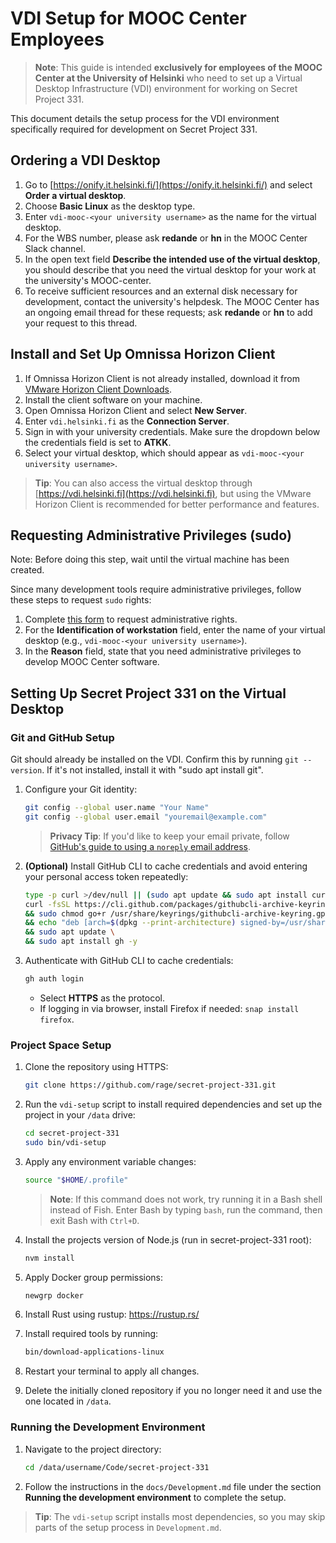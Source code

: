 # VDI Setup for MOOC Center Employees

> **Note**: This guide is intended **exclusively for employees of the MOOC Center at the University of Helsinki** who need to set up a Virtual Desktop Infrastructure (VDI) environment for working on Secret Project 331.

This document details the setup process for the VDI environment specifically required for development on Secret Project 331.

## Ordering a VDI Desktop

1. Go to [https://onify.it.helsinki.fi/](https://onify.it.helsinki.fi/) and select **Order a virtual desktop**.
2. Choose **Basic Linux** as the desktop type.
3. Enter `vdi-mooc-<your university username>` as the name for the virtual desktop.
4. For the WBS number, please ask **redande** or **hn** in the MOOC Center Slack channel.
5. In the open text field **Describe the intended use of the virtual desktop**, you should describe that you need the virtual desktop for your work at the university's MOOC-center.
6. To receive sufficient resources and an external disk necessary for development, contact the university's helpdesk. The MOOC Center has an ongoing email thread for these requests; ask **redande** or **hn** to add your request to this thread.

## Install and Set Up Omnissa Horizon Client

1. If Omnissa Horizon Client is not already installed, download it from [VMware Horizon Client Downloads](https://customerconnect.omnissa.com/downloads/info/slug/desktop_end_user_computing/omnissa_horizon_clients/8).
2. Install the client software on your machine.
3. Open Omnissa Horizon Client and select **New Server**.
4. Enter `vdi.helsinki.fi` as the **Connection Server**.
5. Sign in with your university credentials. Make sure the dropdown below the credentials field is set to **ATKK**.
6. Select your virtual desktop, which should appear as `vdi-mooc-<your university username>`.

> **Tip**: You can also access the virtual desktop through [https://vdi.helsinki.fi](https://vdi.helsinki.fi), but using the VMware Horizon Client is recommended for better performance and features.

## Requesting Administrative Privileges (sudo)

Note: Before doing this step, wait until the virtual machine has been created.

Since many development tools require administrative privileges, follow these steps to request `sudo` rights:

1. Complete [this form](https://elomake.helsinki.fi/lomakkeet/42471/lomake.html) to request administrative rights.
2. For the **Identification of workstation** field, enter the name of your virtual desktop (e.g., `vdi-mooc-<your university username>`).
3. In the **Reason** field, state that you need administrative privileges to develop MOOC Center software.

## Setting Up Secret Project 331 on the Virtual Desktop

### Git and GitHub Setup

Git should already be installed on the VDI. Confirm this by running `git --version`. If it's not installed, install it with "sudo apt install git".

1. Configure your Git identity:

   ```bash
   git config --global user.name "Your Name"
   git config --global user.email "youremail@example.com"
   ```

   > **Privacy Tip**: If you'd like to keep your email private, follow [GitHub's guide to using a `noreply` email address](https://docs.github.com/en/account-and-profile/setting-up-and-managing-your-personal-account-on-github/managing-email-preferences/setting-your-commit-email-address).

2. **(Optional)** Install GitHub CLI to cache credentials and avoid entering your personal access token repeatedly:

   ```bash
   type -p curl >/dev/null || (sudo apt update && sudo apt install curl -y)
   curl -fsSL https://cli.github.com/packages/githubcli-archive-keyring.gpg | sudo dd of=/usr/share/keyrings/githubcli-archive-keyring.gpg \
   && sudo chmod go+r /usr/share/keyrings/githubcli-archive-keyring.gpg \
   && echo "deb [arch=$(dpkg --print-architecture) signed-by=/usr/share/keyrings/githubcli-archive-keyring.gpg] https://cli.github.com/packages stable main" | sudo tee /etc/apt/sources.list.d/github-cli.list > /dev/null \
   && sudo apt update \
   && sudo apt install gh -y
   ```

3. Authenticate with GitHub CLI to cache credentials:
   ```bash
   gh auth login
   ```

   - Select **HTTPS** as the protocol.
   - If logging in via browser, install Firefox if needed: `snap install firefox`.

### Project Space Setup

1. Clone the repository using HTTPS:

   ```bash
   git clone https://github.com/rage/secret-project-331.git
   ```

2. Run the `vdi-setup` script to install required dependencies and set up the project in your `/data` drive:

   ```bash
   cd secret-project-331
   sudo bin/vdi-setup
   ```

3. Apply any environment variable changes:

   ```bash
   source "$HOME/.profile"
   ```

   > **Note**: If this command does not work, try running it in a Bash shell instead of Fish. Enter Bash by typing `bash`, run the command, then exit Bash with `Ctrl+D`.

4. Install the projects version of Node.js (run in secret-project-331 root):

   ```bash
   nvm install
   ```

5. Apply Docker group permissions:

   ```bash
   newgrp docker
   ```

6. Install Rust using rustup: https://rustup.rs/

7. Install required tools by running:

   ```bash
   bin/download-applications-linux
   ```

8. Restart your terminal to apply all changes.

9. Delete the initially cloned repository if you no longer need it and use the one located in `/data`.

### Running the Development Environment

1. Navigate to the project directory:

   ```bash
   cd /data/username/Code/secret-project-331
   ```

2. Follow the instructions in the `docs/Development.md` file under the section **Running the development environment** to complete the setup.

> **Tip**: The `vdi-setup` script installs most dependencies, so you may skip parts of the setup process in `Development.md`.
